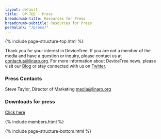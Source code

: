 ```yaml
---
layout: default
title:  OP-TEE - Press
breadcrumb-title: Resources for Press
breadcrumb-subtitle: Resources for Press
permalink: "/press/"
---
```

{% include page-structure-top.html %}

<div role="tabpanel" class="tab-pane fade active in" id="github-usage" markdown="1">

Thank you for your interest in DeviceTree. If you are not a member of the media and have a question or inquiry, please contact us at [contactus@linaro.org](mailto:contactus@linaro.org). For more information about DeviceTree news, please visit our [Blog](https://www.96boards.org/forums/ "Linaro Blog") or stay connected with us on [Twitter](http://twitter.com/96boards "Linaro on Twitter").

### Press Contacts

Steve Taylor, Director of Marketing [media@linaro.org](mailto:steve.taylor@linaro.org)

### Downloads for press

[Click here](https://collaborate.linaro.org/display/MAR/DeviceTree)
</div>

{% include members.html %}

{% include page-structure-bottom.html %}
